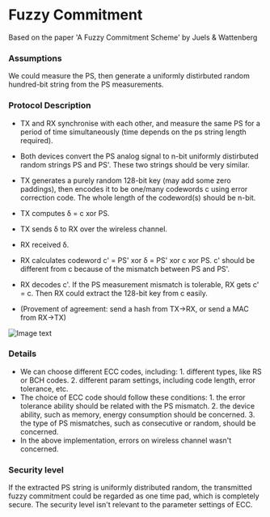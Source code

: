 # Fuzzy Commitment

Based on the paper 'A Fuzzy Commitment Scheme' by Juels & Wattenberg

### Assumptions
We could measure the PS, then generate a uniformly distirbuted random hundred-bit string from the PS measurements. 

### Protocol Description
- TX and RX synchronise with each other, and measure the same PS for a period of time simultaneously (time depends on the ps string length required).
- Both devices convert the PS analog signal to n-bit uniformly distirbuted random strings PS and PS'. These two strings should be very similar. 
- TX generates a purely random 128-bit key (may add some zero paddings), then encodes it to be one/many codewords c using error correction code. The whole length of the codeword(s) should be n-bit. 
- TX computes δ = c xor PS.
- TX sends δ to RX over the wireless channel. 
- RX received δ.
- RX calculates codeword c' = PS' xor δ = PS' xor c xor PS. c' should be different from c because of the mismatch between PS and PS'. 
- RX decodes c'. If the PS measurement mismatch is tolerable, RX gets c' = c. Then RX could extract the 128-bit key from c easily. 

- (Provement of agreement: send a hash from TX->RX, or send a MAC from RX->TX)

![Image text](https://github.com/MrZMN/Implementation-of-PS-based-key-distribution-methods/blob/master/images/Fuzzy%20commitment.png)

### Details
- We can choose different ECC codes, including: 1. different types, like RS or BCH codes. 2. different param settings, including code length, error tolerance, etc.
- The choice of ECC code should follow these conditions: 1. the error tolerance ability should be related with the PS mismatch. 2. the device ability, such as memory, energy consumption should be concerned. 3. the type of PS mismatches, such as consecutive or random, should be concerned.
- In the above implementation, errors on wireless channel wasn't concerned. 

### Security level
If the extracted PS string is uniformly distributed random, the transmitted fuzzy commitment could be regarded as one time pad, which is completely secure. The security level isn't relevant to the parameter settings of ECC.







